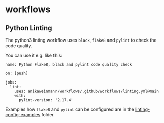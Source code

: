 # workflows

## Python Linting
The python3 linting workflow uses `black`, `flake8` and `pylint` to check the
code quality.

You can use it e.g. like this:
```
name: Python Flake8, black and pylint code quality check

on: [push]

jobs:
  lint:
    uses: anikaweinmann/workflows/.github/workflows/linting.yml@main
    with:
      pylint-version: '2.17.4'
```
Examples how `flake8` and `pylint` can be configured are in the [linting-config-examples](https://github.com/anikaweinmann/workflows/blob/main/linting-config-examples) folder.
